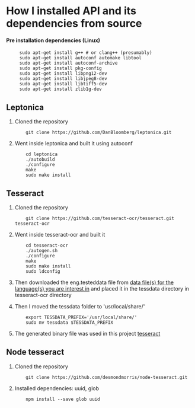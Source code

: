 # How I installed API and its dependencies from source

#### Pre installation dependencies (Linux)
   ```
        sudo apt-get install g++ # or clang++ (presumably)
        sudo apt-get install autoconf automake libtool
        sudo apt-get install autoconf-archive
        sudo apt-get install pkg-config
        sudo apt-get install libpng12-dev
        sudo apt-get install libjpeg8-dev
        sudo apt-get install libtiff5-dev
        sudo apt-get install zlib1g-dev
   ```

## Leptonica 
1. Cloned the repository 
	```
	    git clone https://github.com/DanBloomberg/leptonica.git
	```
	
2. Went inside leptonica and built it using autoconf
	
	```	
		cd leptonica 
		./autobuild
		./configure
		make
		sudo make install
	```
	
## Tesseract
1. Cloned the repository 
	
	```
		git clone https://github.com/tesseract-ocr/tesseract.git tesseract-ocr
	```
		
2. Went inside tesseract-ocr and built it

	```
		cd tesseract-ocr
   	    ./autogen.sh
   		./configure
    	make
    	sudo make install
    	sudo ldconfig
	```
	
3. Then downloaded the eng.testeddata file from [data file(s) for the language(s) you are interest in](https://github.com/tesseract-ocr/tesseract/wiki/Data-Files) and placed it in the tessdata directory in tesseract-ocr directory

4. Then I moved the tessdata folder to 'usr/local/share/'

 	```
 		export TESSDATA_PREFIX='/usr/local/share/'
		sudo mv tessdata $TESSDATA_PREFIX	
	```
5. The generated binary file was used in this project [tesseract](https://github.com/omkarprabhu-98/TxtRec/tree/master/libs)
	

## Node tesseract
1. Cloned the repository 
	
	```
		git clone https://github.com/desmondmorris/node-tesseract.git
	```
2. Installed dependencies: uuid, glob
	
	```
	    npm install --save glob uuid
	```
           		